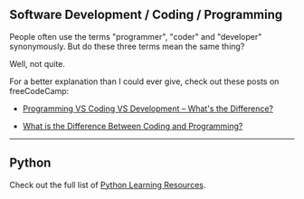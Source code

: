## Software Development / Coding / Programming

People often  use the terms "programmer", "coder" and "developer" synonymously. But do these three terms mean the same thing?

Well, not quite.

For a better explanation than I could ever give, check out these posts on freeCodeCamp:

- [Programming VS Coding VS Development – What's the Difference?](https://www.freecodecamp.org/news/programming-coding-developement-whats-the-difference/)

- [What is the Difference Between Coding and Programming?](https://www.freecodecamp.org/news/difference-between-coding-and-programming/)

---

## Python

Check out the full list of [Python Learning Resources](python/README.md).


